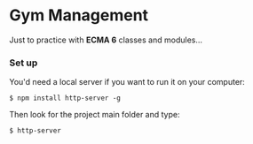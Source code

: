 # Gym Management

Just to practice with **ECMA 6** classes and modules...

### Set up

You'd need a local server if you want to run it on your computer:

```
$ npm install http-server -g
```

Then look for the project main folder and type:

```
$ http-server
```
